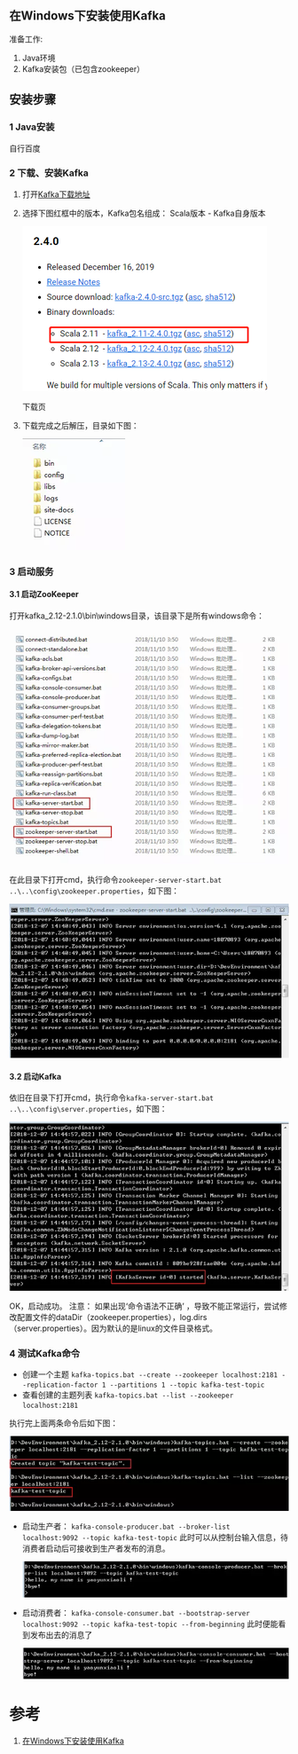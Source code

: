 ## 在Windows下安装使用Kafka

准备工作: 

1. Java环境
2. Kafka安装包（已包含zookeeper）

## 安装步骤

### 1 Java安装

自行百度

### 2 下载、安装Kafka

1. 打开[Kafka下载地址](http://kafka.apache.org/downloads.html)

2. 选择下图红框中的版本，Kafka包名组成： Scala版本 - Kafka自身版本

   ![img](kafka-1.png)

   下载页

3. 下载完成之后解压，目录如下图：

   ![img](kafka-2.png)

### 3 启动服务

#### 3.1 启动ZooKeeper

打开kafka_2.12-2.1.0\bin\windows目录，该目录下是所有windows命令：



![img](kafka-3.png)

在此目录下打开cmd，执行命令`zookeeper-server-start.bat ..\..\config\zookeeper.properties`，如下图：
 

![img](kafka-4.png)



#### 3.2 启动Kafka

依旧在目录下打开cmd，执行命令`kafka-server-start.bat ..\..\config\server.properties`，如下图：
 

![img](kafka-5.png)



OK，启动成功。
 注意：
 如果出现‘命令语法不正确’ ，导致不能正常运行，尝试修改配置文件的dataDir（zookeeper.properties），log.dirs（server.properties）。因为默认的是linux的文件目录格式。

### 4 测试Kafka命令

- 创建一个主题
   `kafka-topics.bat --create --zookeeper localhost:2181 --replication-factor 1 --partitions 1 --topic kafka-test-topic` 
- 查看创建的主题列表
   `kafka-topics.bat --list --zookeeper localhost:2181` 

执行完上面两条命令后如下图：



![img](kafka-6.png)

- 启动生产者：
   `kafka-console-producer.bat --broker-list localhost:9092 --topic kafka-test-topic`
   此时可以从控制台输入信息，待消费者启动后可接收到生产者发布的消息。
    
   ![img](kafka-7.png)

  

- 启动消费者：
   `kafka-console-consumer.bat --bootstrap-server localhost:9092 --topic kafka-test-topic --from-beginning`
   此时便能看到发布出去的消息了
    
   ![img](kafka-9.png)


# 参考

1. [在Windows下安装使用Kafka](https://www.jianshu.com/p/ce203d4e2f41)
